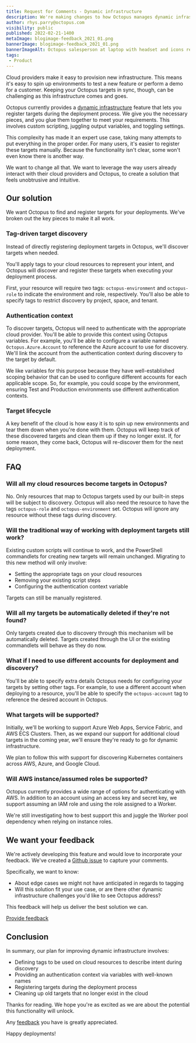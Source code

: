 ```yaml
---
title: Request for Comments - Dynamic infrastructure
description: We're making changes to how Octopus manages dynamic infrastructure and want your feedback.
author: rhys.parry@octopus.com
visibility: public
published: 2022-02-21-1400
metaImage: blogimage-feedback_2021_01.png
bannerImage: blogimage-feedback_2021_01.png
bannerImageAlt: Octopus salesperson at laptop with headset and icons representing customer feedback
tags:
 - Product
---
```


Cloud providers make it easy to provision new infrastructure. This means it's easy to spin up environments to test a new feature or perform a demo for a customer. Keeping your Octopus targets in sync, though, can be challenging as this infrastructure comes and goes.

Octopus currently provides a [dynamic infrastructure](https://octopus.com/docs/infrastructure/deployment-targets/dynamic-infrastructure) feature that lets you register targets during the deployment process. We give you the necessary pieces, and you glue them together to meet your requirements. This involves custom scripting, juggling output variables, and toggling settings.

This complexity has made it an expert use case, taking many attempts to put everything in the proper order. For many users, it's easier to register these targets manually. Because the functionality isn't clear, some won't even know there is another way.

We want to change all that. We want to leverage the way users already interact with their cloud providers and Octopus, to create a solution that feels unobtrusive and intuitive.

## Our solution

We want Octopus to find and register targets for your deployments. We've broken out the key pieces to make it all work.

### Tag-driven target discovery

Instead of directly registering deployment targets in Octopus, we'll discover targets when needed. 

You'll apply tags to your cloud resources to represent your intent, and Octopus will discover and register these targets when executing your deployment process.

First, your resource will require two tags: `octopus-environment` and `octopus-role` to indicate the environment and role, respectively. You'll also be able to specify tags to restrict discovery by project, space, and tenant.

### Authentication context

To discover targets, Octopus will need to authenticate with the appropriate cloud provider. You'll be able to provide this context using Octopus variables. For example, you'll be able to configure a variable named `Octopus.Azure.Account` to reference the Azure account to use for discovery. We'll link the account from the authentication context during discovery to the target by default.

We like variables for this purpose because they have well-established scoping behavior that can be used to configure different accounts for each applicable scope. So, for example, you could scope by the environment, ensuring Test and Production environments use different authentication contexts.

### Target lifecycle

A key benefit of the cloud is how easy it is to spin up new environments and tear them down when you're done with them. Octopus will keep track of these discovered targets and clean them up if they no longer exist. If, for some reason, they come back, Octopus will re-discover them for the next deployment.

## FAQ

### Will all my cloud resources become targets in Octopus?

No. Only resources that map to Octopus targets used by our built-in steps will be subject to discovery. Octopus will also need the resource to have the tags `octopus-role` and `octopus-environment` set. Octopus will ignore any resource without these tags during discovery.

### Will the traditional way of working with deployment targets still work?

Existing custom scripts will continue to work, and the PowerShell commandlets for creating new targets will remain unchanged. Migrating to this new method will only involve:

- Setting the appropriate tags on your cloud resources
- Removing your existing script steps
- Configuring the authentication context variable

Targets can still be manually registered.

### Will all my targets be automatically deleted if they're not found?

Only targets created due to discovery through this mechanism will be automatically deleted. Targets created through the UI or the existing commandlets will behave as they do now.

### What if I need to use different accounts for deployment and discovery?

You'll be able to specify extra details Octopus needs for configuring your targets by setting other tags. For example, to use a different account when deploying to a resource, you'll be able to specify the `octopus-account` tag to reference the desired account in Octopus.

### What targets will be supported?

Initially, we'll be working to support Azure Web Apps, Service Fabric, and AWS ECS Clusters. Then, as we expand our support for additional cloud targets in the coming year, we'll ensure they're ready to go for dynamic infrastructure.

We plan to follow this with support for discovering Kubernetes containers across AWS, Azure, and Google Cloud.

### Will AWS instance/assumed roles be supported?

Octopus currently provides a wide range of options for authenticating with AWS. In addition to an account using an access key and secret key, we support assuming an IAM role and using the role assigned to a Worker.

We're still investigating how to best support this and juggle the Worker pool dependency when relying on instance roles.

## We want your feedback

We're actively developing this feature and would love to incorporate your feedback. We've created a [Github issue](https://github.com/OctopusDeploy/StepsFeedback/issues/8) to capture your comments.

Specifically, we want to know:

- About edge cases we might not have anticipated in regards to tagging
- Will this solution fit your use case, or are there other dynamic infrastructure challenges you'd like to see Octopus address?

This feedback will help us deliver the best solution we can.

<span><a class="btn btn-success" href="hhttps://github.com/OctopusDeploy/StepsFeedback/issues/8">Provide feedback</a></span>

## Conclusion

In summary, our plan for improving dynamic infrastructure involves:

- Defining tags to be used on cloud resources to describe intent during discovery
- Providing an authentication context via variables with well-known names
- Registering targets during the deployment process
- Cleaning up old targets that no longer exist in the cloud

Thanks for reading. We hope you're as excited as we are about the potential this functionality will unlock.

Any [feedback](https://github.com/OctopusDeploy/StepsFeedback/issues/8) you have is greatly appreciated.

Happy deployments!